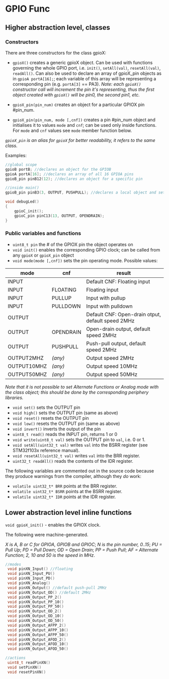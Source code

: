 # GPIO Func

## Higher abstraction level, classes
### Constructors

There are three constructors for the class gpioX:
* `gpioX()` creates a generic gpioX object. Can be used with functions governing the whole GPIO port, i.e. `init()`, `setAll(val)`, `resetAll(val)`, `readAll()`. Can also be used to declare an array of gpioX_pin objects as in `gpioA portA[16];`; each variable of this array will be representing a corresponding pin (e.g. `portA[3]` == PA3). _Note: each `gpioX()` constructor call will increment the pin it's representing, thus the first object created with `gpioX()` will be pin0, the second pin1, etc._

* `gpioX_pin(pin_num)` creates an object for a particular GPIOX pin #pin_num.

* `gpioX_pin(pin_num, mode [,cnf])` creates a pin #pin_num object and initialises it to values `mode` and `cnf`; can be used only inside functions. For `mode` and `cnf` values see `mode` member function below.

_`gpioX_pin` is an alias for `gpioX` for better readability, it refers to the same class._

Examples:
```c++
//global scope
gpioB portB; //declares an object for the GPIOB
gpioA portA[16]; //declares an array of all 16 GPIOA pins
gpioB_pin pinB12(12); //declares an object for a specific pin

//inside main()
gpioB_pin pinB3(3, OUTPUT, PUSHPULL); //declares a local object and sets up a specific pin

void debugLed()
{
    gpioC_init();
    gpioC_pin pinC13(13, OUTPUT, OPENDRAIN);
}
```
### Public variables and functions
* `uint8_t pin` the # of the GPIOX pin the object operates on
* `void init()` enables the corresponding GPIO clock; can be called from any `gpioX` or `gpioX_pin` object
* `void mode(mode [,cnf])` sets the pin operating mode. Possible values:

|mode|cnf|result|
|---|---|---|
|INPUT| |Default CNF: Floating input|
|INPUT|FLOATING|Floating input|
|INPUT|PULLUP|Input with pullup|
|INPUT|PULLDOWN|Input with pulldown|
|OUTPUT|  |Default CNF: Open-drain otput, default speed 2MHz|
|OUTPUT|OPENDRAIN|Open-drain output, default speed 2MHz|
|OUTPUT|PUSHPULL|Push-pull output, default speed 2MHz|
|OUTPUT2MHZ|_(any)_|Output speed 2MHz|
|OUTPUT10MHZ|_(any)_|Output speed 10MHz|
|OUTPUT50MHZ|_(any)_|Output speed 50MHz|

_Note that it is not possible to set Alternate Functions or Analog mode with the class object; this should be done by the corresponding periphery libraries._

* `void set()` sets the OUTPUT pin
* `void high()` sets the OUTPUT pin (same as above)
* `void reset()` resets the OUTPUT pin
* `void low()` resets the OUTPUT pin (same as above)
* `void invert()` inverts the output of the pin
* `uint8_t read()` reads the INPUT pin, returns 1 or 0
* `void write(uint8_t val)` sets the OUTPUT pin to `val`, i.e. 0 or 1.
* `void setAll(uint32_t val)` writes `val` into the BSRR register (see STM32f103x reference manual).
* `void resetAll(uint32_t val)` writes `val` into the BRR register.
* `uint32_t readAll()` reads the contents of the IDR register.

The following variables are commented out in the source code because they produce warnings from the compiler, although they _do_ work:

* `volatile uint32_t* BRR` points at the BRR register.
* `volatile uint32_t* BSRR` points at the BSRR register.
* `volatile uint32_t* IDR` points at the IDR register.


## Lower abstraction level inline functions

`void gpioX_init()` - enables the GPIOX clock.

The following were machine-generated.

_X is A, B or C for GPIOA, GPIOB and GPIOC_; _N is the pin number, 0..15_; _PU = Pull Up_; _PD = Pull Down_; _OD = Open Drain_; _PP = Push Pull_; _AF = Alternate Function_; _2, 10 and 50 is the speed in MHz_.

```c++
//modes
 void pinXN_Input() //floating
 void pinXN_Input_PU()
 void pinXN_Input_PD()
 void pinXN_Analog()
 void pinXN_Output() //default push-pull 2MHz
 void pinXN_Output_OD() //default 2MHz
 void pinXN_Output_PP_2()
 void pinXN_Output_PP_10()
 void pinXN_Output_PP_50()
 void pinXN_Output_OD_2()
 void pinXN_Output_OD_10()
 void pinXN_Output_OD_50()
 void pinXN_Output_AFPP_2()
 void pinXN_Output_AFPP_10()
 void pinXN_Output_AFPP_50()
 void pinXN_Output_AFOD_2()
 void pinXN_Output_AFOD_10()
 void pinXN_Output_AFOD_50()

//actions
 uint8_t readPinXN()
 void setPinXN()
 void resetPinXN()
